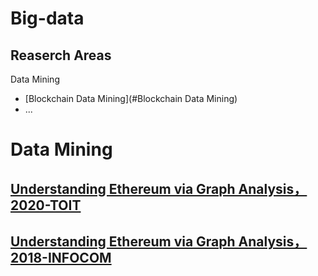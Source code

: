 # Big-data
## Reaserch Areas
Data Mining
* [Blockchain Data Mining](#Blockchain Data Mining)
* ...

# Data Mining
## [Understanding Ethereum via Graph Analysis，2020-TOIT](https://dl.acm.org/doi/10.1145/3381036)
## [Understanding Ethereum via Graph Analysis，2018-INFOCOM](https://www4.comp.polyu.edu.hk/~csxluo/EthereumGraphAnalysis.pdf)
## 
